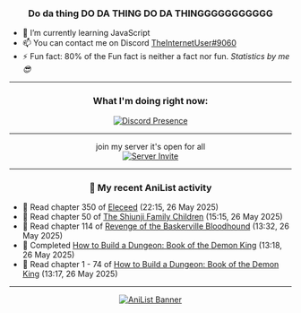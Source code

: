 <div align="center">

### Do da thing DO DA THING DO DA THINGGGGGGGGGGG
</div>

- 🌱 I’m currently learning JavaScript
- 📫 You can contact me on Discord [TheInternetUser#9060](https://discord.com/users/534117072796385300)
- ⚡ Fun fact: 80% of the Fun fact is neither a fact nor fun. _Statistics by me 😎_
<hr>

<div align="center">

### What I'm doing right now:
[![Discord Presence](https://lanyard.cnrad.dev/api/534117072796385300)](https://discord.com/users/534117072796385300)
<hr>

join my server it's open for all <br>
[![Server Invite](https://invidget.switchblade.xyz/bfYgVHxrSs)](https://discord.gg/bfYgVHxrSs)

<hr>
  
### 🌸 My recent AniList activity

</div>

<!-- ANILIST_ACTIVITY:start -->

-   📖 Read chapter 350 of [Eleceed](https://anilist.co/manga/106929) (22:15, 26 May 2025)
-   📖 Read chapter 50 of [The Shiunji Family Children](https://anilist.co/manga/144374) (15:15, 26 May 2025)
-   📖 Read chapter 114 of [Revenge of the Baskerville Bloodhound](https://anilist.co/manga/163824) (13:32, 26 May 2025)
-   📖 Completed [How to Build a Dungeon: Book of the Demon King](https://anilist.co/manga/86242) (13:18, 26 May 2025)
-   📖 Read chapter 1 - 74 of [How to Build a Dungeon: Book of the Demon King](https://anilist.co/manga/86242) (13:17, 26 May 2025)

<!-- ANILIST_ACTIVITY:end -->
<hr>

<div align="center">

[![AniList Banner](https://img.anili.st/User/929966)](https://anilist.co/user/TheInternetUser)

<!-- ![Profile views](https://gpvc.arturio.dev/TheInternetUse7) Since 2023-01-09 -->
<br>


</div>
